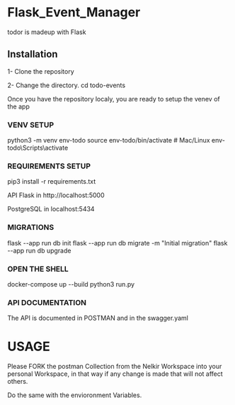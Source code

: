 # Flask_Event_Manager

todor is madeup with Flask

## Installation

1- Clone the repository

2- Change the directory.
cd todo-events

Once you have the repository localy, you are ready to setup the venev of  the app

### VENV SETUP
python3 -m venv env-todo
source env-todo/bin/activate   # Mac/Linux
env-todo\Scripts\activate 

### REQUIREMENTS SETUP
pip3 install -r requirements.txt

API Flask in http://localhost:5000

PostgreSQL in localhost:5434

### MIGRATIONS
flask --app run db init
flask --app run db migrate -m "Initial migration"
flask --app run db upgrade

### OPEN THE SHELL
docker-compose up --build
python3 run.py


### API DOCUMENTATION
The API is documented in POSTMAN and in the swagger.yaml

# USAGE

Please FORK the postman Collection from the Nelkir Workspace into your personal Workspace, in that way if any change is made that will not affect others.

Do the same with the envioronment Variables. 
